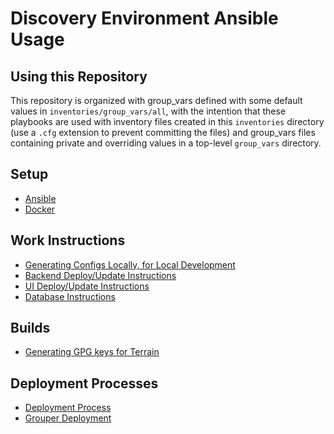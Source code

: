 # Discovery Environment Ansible Usage

## Using this Repository

This repository is organized with group_vars defined with some default values in
`inventories/group_vars/all`, with the intention that these playbooks are used with inventory files
created in this `inventories` directory (use a `.cfg` extension to prevent committing the files) and
group_vars files containing private and overriding values in a top-level `group_vars` directory.

## Setup
* [Ansible](doc/setup/Ansible.md)
* [Docker](doc/setup/Docker.md)

## Work Instructions
* [Generating Configs Locally, for Local Development](doc/work_instructions/Local_Configs.md)
* [Backend Deploy/Update Instructions](doc/work_instructions/Backend.md)
* [UI Deploy/Update Instructions](doc/work_instructions/UI.md)
* [Database Instructions](doc/work_instructions/Database.md)

## Builds
* [Generating GPG keys for Terrain](doc/builds/gpg-key.md)

## Deployment Processes
* [Deployment Process](doc/deployments/Deployments.md)
* [Grouper Deployment](doc/deployments/grouper.md)
